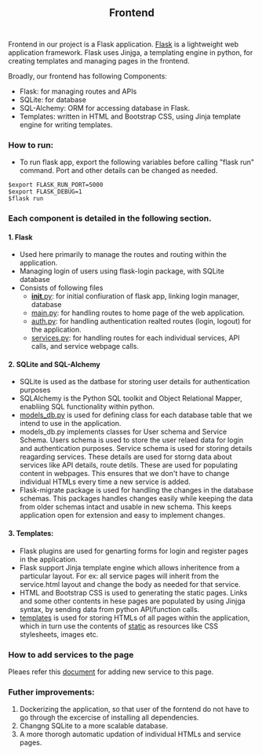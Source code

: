 ## <div align="center">Frontend<br /><br /></div>


Frontend in our project is a Flask application. [Flask]((https://flask.palletsprojects.com/en/1.1.x/)) is a lightweight web application framework. Flask uses Jinjga, a templating engine in python, for creating templates and managing pages in the frontend.

Broadly, our frontend has following Components:
- Flask: for managing routes and APIs
- SQLite: for database
- SQL-Alchemy: ORM for accessing database in Flask.
- Templates: written in HTML and Bootstrap CSS, using Jinja template engine for writing templates.

### How to run:
- To run flask app, export the following variables before calling "flask run" command. Port and other details can be changed as needed.
 ```$export FLASK_APP=frontend
 $export FLASK_RUN_PORT=5000
 $export FLASK_DEBUG=1
 $flask run
 ```

### Each component is detailed in the following section.
#### 1. Flask
  - Used here primarily to manage the routes and routing within the application.
  - Managing login of users using flask-login package, with SQLite database
  - Consists of following files
    - [__init__.py](__init__.py): for initial confiuration of flask app, linking login manager, database
    - [main.py](main.py): for handling routes to home page of the web application.
    - [auth.py](auth.py): for handling authentication realted routes (login, logout) for the application.
    - [services.py](services.py): for handling routes for each individual services, API calls, and service webpage calls.

#### 2. SQLite and SQL-Alchemy
  - SQLite is used as the datbase for storing user details for authentication purposes
  - SQLAlchemy is the Python SQL toolkit and Object Relational Mapper, enabliing SQL functionality within python.
  - [models_db.py](models_db.py) is used for defining class for each database table that we intend to use in the application.
  - models_db.py implements classes for User schema and Service Schema. Users schema is used to store the user relaed data for login and authentication purposes. Service schema is used for storing details reagarding services. These details are used for storng data about services like API details, route detils. These are used for populating content in webpages. This ensures that we don't have to change individual HTMLs every time a new service is added.
  - Flask-migrate package is used for handling the changes in the database schemas. This packages handles changes easily while keeping the data from older schemas intact and usable in new schema. This keeps application open for extension and easy to implement changes.

#### 3. Templates:
  - Flask plugins are used for genarting forms for login and register pages in the application.
  - Flask support Jinja template engine which allows inheritence from a particular layout. For ex: all service pages will inherit from the service.html layout and change the body as needed for that service.
  - HTML and Bootstrap CSS is used to generating the static pages. Links and some other contents in hese pages are populated by using Jinjga syntax, by sending data from python API/function calls.
  - [templates](templates) is used for storing HTMLs of all pages within the application, which in turn use the contents of [static](static) as resources like CSS stylesheets, images etc.


### How to add services to the page
Pleaes refer this [document](/Adding_a_service_Readme.md) for adding new service to this page.


### Futher improvements:
1. Dockerizing the application, so that user of the forntend do not have to go through the excercise of installing all dependencies.
2. Changng SQLite to a more scalable database.
3. A more thorogh automatic updation of individual HTMLs and service pages. 
